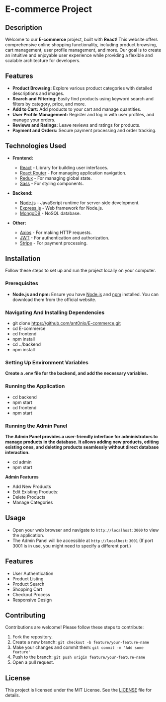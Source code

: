 # E-commerce Project

## Description

Welcome to our **E-commerce** project, built with **React**! This website offers comprehensive online shopping functionality, including product browsing, cart management, user profile management, and more. Our goal is to create an intuitive and enjoyable user experience while providing a flexible and scalable architecture for developers.

## Features

- **Product Browsing:** Explore various product categories with detailed descriptions and images.
- **Search and Filtering:** Easily find products using keyword search and filters by category, price, and more.
- **Add to Cart:** Add products to your cart and manage quantities.
- **User Profile Management:** Register and log in with user profiles, and manage your orders.
- **Reviews and Ratings:** Leave reviews and ratings for products.
- **Payment and Orders:** Secure payment processing and order tracking.

## Technologies Used

- **Frontend:**
  - [React](https://reactjs.org/) - Library for building user interfaces.
  - [React Router](https://reactrouter.com/) - For managing application navigation.
  - [Redux](https://redux.js.org/) - For managing global state.
  - [Sass](https://sass-lang.com/) - For styling components.
  
- **Backend:**
  - [Node.js](https://nodejs.org/) - JavaScript runtime for server-side development.
  - [Express.js](https://expressjs.com/) - Web framework for Node.js.
  - [MongoDB](https://www.mongodb.com/) - NoSQL database.
  
- **Other:**
  - [Axios](https://axios-http.com/) - For making HTTP requests.
  - [JWT](https://jwt.io/) - For authentication and authorization.
  - [Stripe](https://stripe.com/) - For payment processing.

## Installation

Follow these steps to set up and run the project locally on your computer.

### Prerequisites

- **Node.js and npm:** Ensure you have [Node.js](https://nodejs.org/) and [npm](https://www.npmjs.com/) installed. You can download them from the official website.

### Navigating And Installing Dependencies

- git clone https://github.com/ant0nlo/E-commerce.git
- cd E-commerce
- cd frontend
- npm install
- cd ../backend
- npm install

### Setting Up Environment Variables
**Create a .env file for the backend, and add the necessary variables.**

### Running the Application
- cd backend
- npm start
- cd frontend
- npm start

### Running the Admin Panel
**The Admin Panel provides a user-friendly interface for administrators to manage products in the database. It allows adding new products, editing existing ones, and deleting products seamlessly without direct database interaction.**
- cd admin
- npm start

**Admin Features**
- Add New Products
- Edit Existing Products:
- Delete Products
- Manage Categories

## Usage
- Open your web browser and navigate to `http://localhost:3000` to view the application.
- The Admin Panel will be accessible at `http://localhost:3001` (If port 3001 is in use, you might need to specify a different port.)

## Features
- User Authentication
- Product Listing
- Product Search
- Shopping Cart
- Checkout Process
- Responsive Design

## Contributing
Contributions are welcome! Please follow these steps to contribute:
1. Fork the repository.
2. Create a new branch: `git checkout -b feature/your-feature-name`
3. Make your changes and commit them: `git commit -m 'Add some feature'`
4. Push to the branch: `git push origin feature/your-feature-name`
5. Open a pull request.

## License
This project is licensed under the MIT License. See the [LICENSE](LICENSE) file for details.
